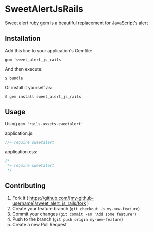 # SweetAlertJsRails

 Sweet alert ruby gem is a beautiful replacement for JavaScript's alert

## Installation

Add this line to your application's Gemfile:

    gem 'sweet_alert_js_rails'

And then execute:

    $ bundle

Or install it yourself as:

    $ gem install sweet_alert_js_rails

## Usage

Using ```gem 'rails-assets-sweetalert'```

application.js:

```javascript
//= require sweetalert
```
application.css:

```css
/*
 *= require sweetalert
 */
```

## Contributing

1. Fork it ( https://github.com/[my-github-username]/sweet_alert_js_rails/fork )
2. Create your feature branch (`git checkout -b my-new-feature`)
3. Commit your changes (`git commit -am 'Add some feature'`)
4. Push to the branch (`git push origin my-new-feature`)
5. Create a new Pull Request

